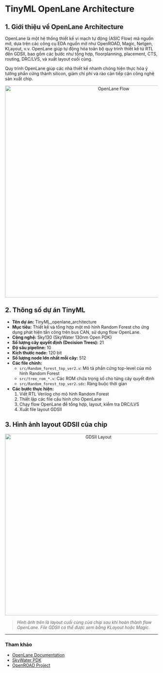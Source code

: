 # TinyML OpenLane Architecture

## 1. Giới thiệu về OpenLane Architecture

OpenLane là một hệ thống thiết kế vi mạch tự động (ASIC Flow) mã nguồn mở, dựa trên các công cụ EDA nguồn mở như OpenROAD, Magic, Netgen, KLayout, v.v. OpenLane giúp tự động hóa toàn bộ quy trình thiết kế từ RTL đến GDSII, bao gồm các bước như tổng hợp, floorplanning, placement, CTS, routing, DRC/LVS, và xuất layout cuối cùng.

Quy trình OpenLane giúp các nhà thiết kế nhanh chóng hiện thực hóa ý tưởng phần cứng thành silicon, giảm chi phí và rào cản tiếp cận công nghệ sản xuất chip.

<p align="center">
  <img src="https://openlane.readthedocs.io/en/latest/_images/flow.png" alt="OpenLane Flow" width="700"/>
</p>

## 2. Thông số dự án TinyML

- **Tên dự án:** TinyML_openlane_architecture
- **Mục tiêu:** Thiết kế và tổng hợp một mô hình Random Forest cho ứng dụng phát hiện tấn công trên bus CAN, sử dụng flow OpenLane.
- **Công nghệ:** Sky130 (SkyWater 130nm Open PDK)
- **Số lượng cây quyết định (Decision Trees):** 21
- **Độ sâu pipeline:** 10
- **Kích thước node:** 120 bit
- **Số lượng node lớn nhất mỗi cây:** 512
- **Các file chính:**
  - `src/Random_forest_top_ver2.v`: Mô tả phần cứng top-level của mô hình Random Forest
  - `src/tree_rom_*.v`: Các ROM chứa trọng số cho từng cây quyết định
  - `src/Random_forest_top_ver2.sdc`: Ràng buộc thời gian
- **Các bước thực hiện:**
  1. Viết RTL Verilog cho mô hình Random Forest
  2. Thiết lập các file cấu hình cho OpenLane
  3. Chạy flow OpenLane để tổng hợp, layout, kiểm tra DRC/LVS
  4. Xuất file layout GDSII

## 3. Hình ảnh layout GDSII của chip

<p align="center">
  <img src="/chip_RF.jpg" alt="GDSII Layout" width="600"/>
</p>

> *Hình ảnh trên là layout cuối cùng của chip sau khi hoàn thành flow OpenLane. File GDSII có thể được xem bằng KLayout hoặc Magic.*

---

### Tham khảo
- [OpenLane Documentation](https://openlane.readthedocs.io/en/latest/)
- [SkyWater PDK](https://skywater-pdk.readthedocs.io/en/main/)
- [OpenROAD Project](https://theopenroadproject.org/)